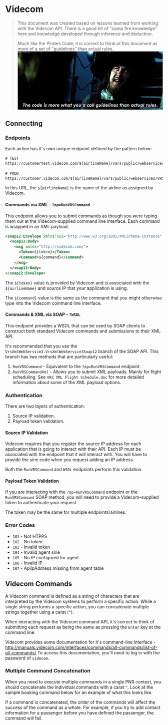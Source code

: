 # Videcom

> This document was created based on lessons learned from working with the Videcom API. There is a good bit of "camp fire knowledge" here and knowledge developed through inference and deduction.

> Much like the Pirates Code, it is correct to think of this document as more of a set of "guidelines" than actual rules.
![Guidelines](./guidelines.gif)


## Connecting

### Endpoints

Each airline has it's own unique endpoint defined by the pattern below:

```
# TEST
https://customertest.videcom.com/${airlineName}/vars/public/webservices/VRSXMLWebservice3.asmx

# PROD
https://customer.videcom.com/${airlineName}/vars/public/webservices/VRSXMLWebservice3.asmx
```

In this URL, the `${airlineName}` is the name of the airline as assigned by Videcom.

#### Commands via XML - `?op=RunVRSCommand`

This endpoint allows you to submit commands as though you were typing them out at the Videcom-supplied command line interface. Each command is wrapped in an XML payload.

```xml
<soap12:Envelope xmlns:xsi="http://www.w3.org/2001/XMLSchema-instance" xmlns:xsd="http://www.w3.org/2001/XMLSchema" xmlns:soap12="http://www.w3.org/2003/05/soap-envelope">
  <soap12:Body>
    <msg xmlns="http://videcom.com/">
      <Token>${token}</Token>
      <Command>${command}</Command>
    </msg>
  </soap12:Body>
</soap12:Envelope>
```

The `${token}` value is provided by Videcom and is associated with the `${airlineName}` and source IP that your application is using.

The `${command}` value is the same as the command that you might otherwise type into the Videcom command line interface.

#### Commands & XML via SOAP - `?WSDL`

This endpoint provides a WSDL that can be used by SOAP clients to construct both standard Videcom commands and submissions to their XML API.

It's recommended that you use the `VrsXmlWebService3.VrsXmlWebService3Soap12` branch of the SOAP API. This branch has two methods that are particularly useful:

1. `RunVRSCommand` - Equivalent to the `?op=RunVRSCommand` endpoint.
2. `RunVRSCommandXml` - Allows you to submit XML payloads. Mainly for flight scheduling. See `VRS XML Flight Schedule.doc` for more detailed information about some of the XML payload options.

### Authentication

There are two layers of authentication:

1. Source IP validation.
2. Payload token validation.

#### Source IP Validation

Videcom requires that you register the source IP address for each application that is going to interact with their API. Each IP must be associated with the endpoint that it will interact with. You will have to provide the sine code when you request adding an IP address.

Both the `RunVRSCommand` and `WSDL` endpoints perform this validation.

#### Payload Token Validation

If you are interacting with the `?op=RunVRSCommand` endpoint or the `RunVRSCommand` SOAP method, you will need to provide a Videcom-supplied token to authenticate your request.

The token may be the same for multiple endpoints/airlines.

### Error Codes

- `101` - Not HTPPS
- `102` - No token
- `103` - Invalid token
- `104` - Invalid agent sine
- `105` - No IP configured for agent
- `106` - Invalid IP
- `107` - ApiIpAddress missing from agent table


## Videcom Commands

A Videcom command is defined as a string of characters that are interpreted by the Videcom systems to perform a specific action. While a single string performs a specific action, you can concatenate multiple strings together using a carat (`^`).

When interacting with the Videcom command API, it's correct to think of submitting each request as being the same as pressing the `Enter` key at the command line.

Videcom provides some documentation for it's command-line interface - http://manuals.videcom.com/interfaces/commands/all-commands/list-of-all-commands/
To access this documentation, you'll need to log in with the password of `videcom`.

### Multiple Command Concatenation

When you need to execute multiple commands in a single PNR context, you should concatenate the individual commands with a carat `^`. Look at the sample booking command below for an example of what this looks like.

If a command is concatenated, the order of the commands will affect the success of the command as a whole. For example, if you try to add contact information for a passenger before you have defined the passenger, the command will fail.
